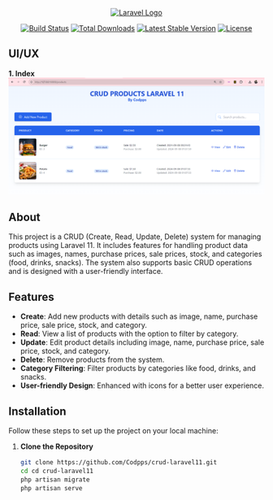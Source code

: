 <p align="center"><a href="https://laravel.com" target="_blank"><img src="https://raw.githubusercontent.com/laravel/art/master/logo-lockup/5%20SVG/2%20CMYK/1%20Full%20Color/laravel-logolockup-cmyk-red.svg" width="400" alt="Laravel Logo"></a></p>

<p align="center">
<a href="https://github.com/laravel/framework/actions"><img src="https://github.com/laravel/framework/workflows/tests/badge.svg" alt="Build Status"></a>
<a href="https://packagist.org/packages/laravel/framework"><img src="https://img.shields.io/packagist/dt/laravel/framework" alt="Total Downloads"></a>
<a href="https://packagist.org/packages/laravel/framework"><img src="https://img.shields.io/packagist/v/laravel/framework" alt="Latest Stable Version"></a>
<a href="https://packagist.org/packages/laravel/framework"><img src="https://img.shields.io/packagist/l/laravel/framework" alt="License"></a>
</p>

## UI/UX
**1. Index**
![alt text](https://github.com/Codpps/crud-laravel11/blob/main/Index.png)

## About

This project is a CRUD (Create, Read, Update, Delete) system for managing products using Laravel 11. It includes features for handling product data such as images, names, purchase prices, sale prices, stock, and categories (food, drinks, snacks). The system also supports basic CRUD operations and is designed with a user-friendly interface.

## Features

- **Create**: Add new products with details such as image, name, purchase price, sale price, stock, and category.
- **Read**: View a list of products with the option to filter by category.
- **Update**: Edit product details including image, name, purchase price, sale price, stock, and category.
- **Delete**: Remove products from the system.
- **Category Filtering**: Filter products by categories like food, drinks, and snacks.
- **User-friendly Design**: Enhanced with icons for a better user experience.

## Installation

Follow these steps to set up the project on your local machine:

1. **Clone the Repository**

   ```bash
   git clone https://github.com/Codpps/crud-laravel11.git
   cd cd crud-laravel11
   php artisan migrate
   php artisan serve
   
